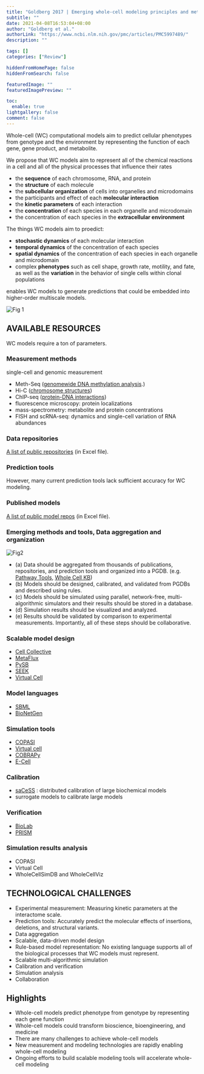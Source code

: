 ```yaml
---
title: "Goldberg 2017 | Emerging whole-cell modeling principles and methods"
subtitle: ""
date: 2021-04-08T16:53:04+08:00
author: "Goldberg et al."
authorLink: "https://www.ncbi.nlm.nih.gov/pmc/articles/PMC5997489/"
description: ""

tags: []
categories: ["Review"]

hiddenFromHomePage: false
hiddenFromSearch: false

featuredImage: ""
featuredImagePreview: ""

toc:
  enable: true
lightgallery: false
comment: false
---
```


Whole-cell (WC) computational models aim to predict cellular phenotypes from genotype and the environment by representing the function of each gene, gene product, and metabolite.

<!--more-->

We propose that WC models aim to represent all of the chemical reactions in a cell and all of the physical processes that influence their rates
- the **sequence** of each chromosome, RNA, and protein
- the **structure** of each molecule
- the **subcellular organization** of cells into organelles and microdomains
- the participants and effect of each **molecular interaction**
- the **kinetic parameters** of each interaction
- the **concentration** of each species in each organelle and microdomain
- the concentration of each species in the **extracellular environment**

The things WC models aim to proedict:
- **stochastic dynamics** of each molecular interaction
- **temporal dynamics** of the concentration of each species
- **spatial dynamics** of the concentration of each species in each organelle and microdomain
- complex **phenotypes** such as cell shape, growth rate, motility, and fate, as well as the **variation** in the behavior of single cells within clonal populations

enables WC models to generate predictions that could be embedded into higher-order multiscale models.

![Fig 1](https://user-images.githubusercontent.com/40054455/113998198-69553500-988b-11eb-8512-b84feb08c3db.png)

## AVAILABLE RESOURCES

WC models require a ton of parameters.

### Measurement methods

single-cell and genomic measurement
- Meth-Seq ([genomewide DNA methylation analysis](https://pubmed.ncbi.nlm.nih.gov/20125086/).)
- Hi-C ([chromosome structures](https://pubmed.ncbi.nlm.nih.gov/23657480/))
- ChIP-seq ([protein-DNA interactions](https://pubmed.ncbi.nlm.nih.gov/19736561/))
- fluorescence microscopy: protein localizations
- mass-spectrometry: metabolite and protein concentrations
- FISH and scRNA-seq: dynamics and single-cell variation of RNA abundances

### Data repositories

[A list of public repositories](https://www.ncbi.nlm.nih.gov/pmc/articles/PMC5997489/bin/NIHMS928198-supplement.xlsx) (in Excel file).

### Prediction tools

However, many current prediction tools lack sufficient accuracy for WC modeling.

### Published models

[A list of public model repos](https://www.ncbi.nlm.nih.gov/pmc/articles/PMC5997489/bin/NIHMS928198-supplement.xlsx) (in Excel file).

### Emerging methods and tools, Data aggregation and organization

![Fig2](https://user-images.githubusercontent.com/40054455/113999412-9bb36200-988c-11eb-81be-ac4fbc4a6f23.png)

- (a) Data should be aggregated from thousands of publications, repositories, and prediction tools and organized into a PGDB. (e.g.  [Pathway Tools](https://pubmed.ncbi.nlm.nih.gov/26454094/), [Whole Cell KB](https://pubmed.ncbi.nlm.nih.gov/23175606/))
- (b) Models should be designed, calibrated, and validated from PGDBs and described using rules.
- (c) Models should be simulated using parallel, network-free, multi-algorithmic simulators and their results should be stored in a database.
- (d) Simulation results should be visualized and analyzed.
- (e) Results should be validated by comparison to experimental measurements. Importantly, all of these steps should be collaborative.

### Scalable model design

- [Cell Collective](https://pubmed.ncbi.nlm.nih.gov/23549147/)
- [MetaFlux](https://pubmed.ncbi.nlm.nih.gov/22262672/)
- [PySB](https://pubmed.ncbi.nlm.nih.gov/23423320/)
- [SEEK](https://www.ncbi.nlm.nih.gov/pubmed/26160520/)
- [Virtual Cell](https://www.ncbi.nlm.nih.gov/pubmed/22139996/)

### Model languages

- [SBML](https://www.ncbi.nlm.nih.gov/pubmed/12611808/)
- [BioNetGen](https://www.ncbi.nlm.nih.gov/pubmed/27402907/)

### Simulation tools

- [COPASI](https://www.ncbi.nlm.nih.gov/pubmed/19399433/)
- [Virtual cell](https://www.ncbi.nlm.nih.gov/pubmed/22139996/)
- [COBRAPy](https://www.ncbi.nlm.nih.gov/pubmed/23927696/)
- [E-Cell](https://scholar.google.com/scholar_lookup?journal=Rev+Cell+Biol+Mol+Med&title=E-Cell:+Computer+simulation+of+the+cell&author=PK+Dhar&author=K+Takahashi&author=Y+Nakayama&author=M+Tomita&publication_year=2012&)


### Calibration
- [saCeSS](https://www.ncbi.nlm.nih.gov/pubmed/28109249/) : distributed calibration of large biochemical models
- surrogate models to calibrate large models

### Verification
- [BioLab](https://scholar.google.com/scholar_lookup?journal=Int+Conf+Comput+Meth+Syst+Biol&title=Statistical+model+checking+in+BioLab:+Applications+to+the+automated+analysis+of+T-cell+receptor+signaling+pathway&author=EM+Clarke&author=JR+Faeder&author=CJ+Langmead&author=LA+Harris&author=SK+Jha&publication_year=2008&pages=231-250&)
- [PRISM](https://scholar.google.com/scholar_lookup?journal=Computer+Aided+Verification&title=PRISM+4.0:+Verification+of+probabilistic+real-time+systems&author=M+Kwiatkowska&author=G+Norman&author=D+Parker&publication_year=2011&pages=585-591&)

### Simulation results analysis

- COPASI
- Virtual Cell
- WholeCellSimDB and WholeCellViz

## TECHNOLOGICAL CHALLENGES

- Experimental measurement: Measuring kinetic parameters at the interactome scale.
- Prediction tools: Accurately predict the molecular effects of insertions, deletions, and structural variants.
- Data aggregation
- Scalable, data-driven model design
- Rule-based model representation: No existing language supports all of the biological processes that WC models must represent.
- Scalable multi-algorithmic simulation
- Calibration and verification
- Simulation analysis
- Collaboration

## Highlights

- Whole-cell models predict phenotype from genotype by representing each gene function
- Whole-cell models could transform bioscience, bioengineering, and medicine
- There are many challenges to achieve whole-cell models
- New measurement and modeling technologies are rapidly enabling whole-cell modeling
- Ongoing efforts to build scalable modeling tools will accelerate whole-cell modeling
